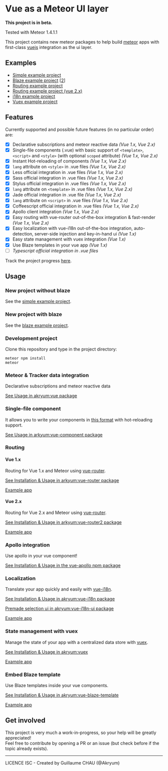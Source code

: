# Vue as a Meteor UI layer

**This project is in beta.**

Tested with Meteor 1.4.1.1

This project contains new meteor packages to help build [meteor](http://meteor.com/) apps with first-class [vuejs](http://vuejs.org/) integration as the ui layer.

## Examples

- [Simple example project](https://github.com/Akryum/meteor-vue-example)
- [Blaze example project](https://github.com/Akryum/meteor-vue-blaze) [[2](https://github.com/Akryum/meteor-vue-blaze/tree/render-blaze)]
- [Routing example project](https://github.com/Akryum/meteor-vue-example-routing)
- [Routing example project (vue 2.x)](https://github.com/Akryum/meteor-vue2-example-routing)
- [i18n example project](https://github.com/Akryum/meteor-vue-example-i18n)
- [Vuex example project](https://github.com/Akryum/meteor-vuex-example)

## Features

Currently supported and possible future features (in no particular order) are:

 - [x] Declarative subscriptions and meteor reactive data *(Vue 1.x, Vue 2.x)*
 - [x] Single-file components (.vue) with basic support of `<template>`, `<script>` and `<style>` (with optional `scoped` attribute) *(Vue 1.x, Vue 2.x)*
 - [x] Instant Hot-reloading of components *(Vue 1.x, Vue 2.x)*
 - [x] `lang` attribute on `<style>` in .vue files *(Vue 1.x, Vue 2.x)*
 - [x] Less official integration in .vue files *(Vue 1.x, Vue 2.x)*
 - [x] Sass official integration in .vue files *(Vue 1.x, Vue 2.x)*
 - [x] Stylus official integration in .vue files *(Vue 1.x, Vue 2.x)*
 - [x] `lang` attribute on `<template>` in .vue files *(Vue 1.x, Vue 2.x)*
 - [x] Jade official integration in .vue file *(Vue 1.x, Vue 2.x)*
 - [x] `lang` attribute on `<script>` in .vue files *(Vue 1.x, Vue 2.x)*
 - [x] Coffeescript official integration in .vue files *(Vue 1.x, Vue 2.x)*
 - [x] Apollo client integration *(Vue 1.x, Vue 2.x)*
 - [x] Easy routing with vue-router out-of-the-box integration & fast-render *(Vue 1.x, Vue 2.x)*
 - [x] Easy localization with vue-i18n out-of-the-box integration, auto-detection, server-side injection and key-in-hand ui *(Vue 1.x)*
 - [x] Easy state management with vuex integration *(Vue 1.x)*
 - [x] Use Blaze templates in your vue app *(Vue 1.x)*
 - [ ] *Typescript official integration in .vue files*

Track the project progress [here](https://github.com/Akryum/meteor-vue-component/milestones).

## Usage

### New project without blaze

See the [simple example project](https://github.com/Akryum/meteor-vue-example).

### New project with blaze

See the [blaze example project](https://github.com/Akryum/meteor-vue-blaze).

### Development project

Clone this repository and type in the project directory:

    meteor npm install
    meteor

### Meteor & Tracker data integration

Declarative subscriptions and meteor reactive data

[See Usage in akryum:vue package](https://github.com/Akryum/meteor-vue-component/tree/master/packages/vue#usage)

### Single-file component

It allows you to write your components in [this format](https://vuejs.org/guide/application.html#Single-File-Components) with hot-reloading support.

[See Usage in arkyum:vue-component package](https://github.com/Akryum/meteor-vue-component/tree/master/packages/vue-component#usage)

### Routing

#### Vue 1.x

Routing for Vue 1.x and Meteor using [vue-router](https://github.com/vuejs/vue-router).

[See Installation & Usage in arkyum:vue-router package](https://github.com/Akryum/meteor-vue-component/tree/master/packages/vue-router#installation)

[Example app](https://github.com/Akryum/meteor-vue-example-routing)

#### Vue 2.x

Routing for Vue 2.x and Meteor using [vue-router](https://github.com/vuejs/vue-router).

[See Installation & Usage in arkyum:vue-router2 package](https://github.com/Akryum/meteor-vue-component/tree/master/packages/vue-router2#installation)

[Example app](https://github.com/Akryum/meteor-vue2-example-routing)

### Apollo integration

Use apollo in your vue component!

[See Installation & Usage in the vue-apollo npm package](https://github.com/Akryum/vue-apollo)

### Localization

Translate your app quickly and easily with [vue-i18n](https://github.com/kazupon/vue-i18n).

[See Installation & Usage in akryum:vue-i18n package](https://github.com/Akryum/meteor-vue-component/tree/master/packages/vue-i18n#installation)

[Premade selection ui in akryum:vue-i18n-ui package](https://github.com/Akryum/meteor-vue-component/tree/master/packages/vue-i18n-ui)

[Example app](https://github.com/Akryum/meteor-vue-example-i18n)

### State management with vuex

Manage the state of your app with a centralized data store with [vuex](https://github.com/vuejs/vuex).

[See Installation & Usage in akryum:vuex](https://github.com/Akryum/meteor-vue-component/tree/master/packages/vuex#installation)

[Example app](https://github.com/Akryum/meteor-vuex-example)

### Embed Blaze template

Use Blaze templates inside your vue components.

[See Installation & Usage in akryum:vue-blaze-template](https://github.com/Akryum/meteor-vue-component/tree/master/packages/vue-blaze-template)

[Example app](https://github.com/Akryum/meteor-vue-blaze/tree/render-blaze)

## Get involved

This project is very much a work-in-progress, so your help will be greatly appreciated!  
Feel free to contribute by opening a PR or an issue (but check before if the topic already exists).

---

LICENCE ISC - Created by Guillaume CHAU (@Akryum)
